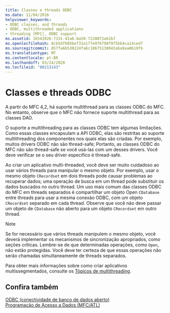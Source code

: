 ```yaml
---
title: Classes e threads ODBC
ms.date: 11/04/2016
helpviewer_keywords:
- ODBC classes, and threads
- ODBC, multithreaded applications
- threading [MFC], ODBC support
ms.assetid: 16543926-7331-41a6-ba50-72288f2a61b7
ms.openlocfilehash: 8cb5df605bef31e177e976798f975bb4ca14ced7
ms.sourcegitcommit: 857fa6b530224fa6c18675138043aba9aa0619fb
ms.translationtype: MT
ms.contentlocale: pt-BR
ms.lasthandoff: 03/24/2020
ms.locfileid: "80213143"
---
```

# <a name="odbc-classes-and-threads"></a>Classes e threads ODBC

A partir do MFC 4,2, há suporte multithread para as classes ODBC do MFC. No entanto, observe que o MFC não fornece suporte multithread para as classes DAO.

O suporte a multithreading para as classes ODBC tem algumas limitações. Como essas classes encapsulam a API ODBC, elas são restritas ao suporte multithreading dos componentes nos quais elas são criadas. Por exemplo, muitos drivers ODBC não são thread-safe; Portanto, as classes ODBC do MFC não são thread-safe se você usá-las com um desses drivers. Você deve verificar se o seu driver específico é thread-safe.

Ao criar um aplicativo multi-threaded, você deve ser muito cuidadoso ao usar vários threads para manipular o mesmo objeto. Por exemplo, usar o mesmo objeto `CRecordset` em dois threads pode causar problemas ao recuperar dados; uma operação de busca em um thread pode substituir os dados buscados no outro thread. Um uso mais comum das classes ODBC do MFC em threads separados é compartilhar um objeto Open `CDatabase` entre threads para usar a mesma conexão ODBC, com um objeto `CRecordset` separado em cada thread. Observe que você não deve passar um objeto de `CDatabase` não aberto para um objeto `CRecordset` em outro thread.

> [!NOTE]
>  Se for necessário que vários threads manipulem o mesmo objeto, você deverá implementar os mecanismos de sincronização apropriados, como seções críticas. Lembre-se de que determinadas operações, como `Open`, não estão protegidas. Você deve ter certeza de que essas operações não serão chamadas simultaneamente de threads separados.

Para obter mais informações sobre como criar aplicativos multissegmentados, consulte os [Tópicos de multithreading](../../parallel/multithreading-support-for-older-code-visual-cpp.md).

## <a name="see-also"></a>Confira também

[ODBC (conectividade de banco de dados aberto)](../../data/odbc/open-database-connectivity-odbc.md)<br/>
[Programação de Acesso a Dados (MFC/ATL)](../../data/data-access-programming-mfc-atl.md)
